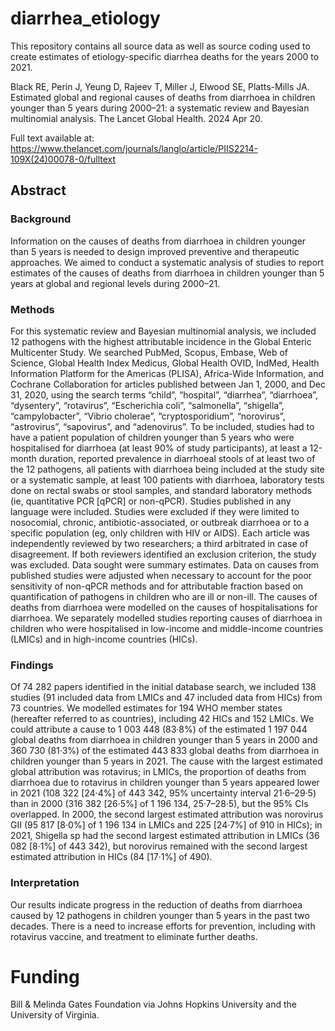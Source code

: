 # diarrhea_etiology


This repository contains all source data as well as source coding used to create estimates of
etiology-specific diarrhea deaths for the years 2000 to 2021. 


Black RE, Perin J, Yeung D, Rajeev T, Miller J, Elwood SE, Platts-Mills JA. 
Estimated global and regional causes of deaths from diarrhoea in children 
younger than 5 years during 2000–21: a systematic review and Bayesian 
multinomial analysis. The Lancet Global Health. 2024 Apr 20.

Full text available at:
https://www.thelancet.com/journals/langlo/article/PIIS2214-109X(24)00078-0/fulltext


## Abstract

### Background

Information on the causes of deaths from diarrhoea in children younger than 5 years is needed to design improved preventive and therapeutic approaches. We aimed to conduct a systematic analysis of studies to report estimates of the causes of deaths from diarrhoea in children younger than 5 years at global and regional levels during 2000–21.

### Methods

For this systematic review and Bayesian multinomial analysis, we included 12 pathogens with the highest attributable incidence in the Global Enteric Multicenter Study. We searched PubMed, Scopus, Embase, Web of Science, Global Health Index Medicus, Global Health OVID, IndMed, Health Information Platform for the Americas (PLISA), Africa-Wide Information, and Cochrane Collaboration for articles published between Jan 1, 2000, and Dec 31, 2020, using the search terms “child”, “hospital”, “diarrhea”, “diarrhoea”, “dysentery”, “rotavirus”, “Escherichia coli”, “salmonella”, “shigella”, “campylobacter”, “Vibrio cholerae”, “cryptosporidium”, “norovirus”, “astrovirus”, “sapovirus”, and “adenovirus”. To be included, studies had to have a patient population of children younger than 5 years who were hospitalised for diarrhoea (at least 90% of study participants), at least a 12-month duration, reported prevalence in diarrhoeal stools of at least two of the 12 pathogens, all patients with diarrhoea being included at the study site or a systematic sample, at least 100 patients with diarrhoea, laboratory tests done on rectal swabs or stool samples, and standard laboratory methods (ie, quantitative PCR [qPCR] or non-qPCR). Studies published in any language were included. Studies were excluded if they were limited to nosocomial, chronic, antibiotic-associated, or outbreak diarrhoea or to a specific population (eg, only children with HIV or AIDS). Each article was independently reviewed by two researchers; a third arbitrated in case of disagreement. If both reviewers identified an exclusion criterion, the study was excluded. Data sought were summary estimates. Data on causes from published studies were adjusted when necessary to account for the poor sensitivity of non-qPCR methods and for attributable fraction based on quantification of pathogens in children who are ill or non-ill. The causes of deaths from diarrhoea were modelled on the causes of hospitalisations for diarrhoea. We separately modelled studies reporting causes of diarrhoea in children who were hospitalised in low-income and middle-income countries (LMICs) and in high-income countries (HICs).

### Findings

Of 74 282 papers identified in the initial database search, we included 138 studies (91 included data from LMICs and 47 included data from HICs) from 73 countries. We modelled estimates for 194 WHO member states (hereafter referred to as countries), including 42 HICs and 152 LMICs. We could attribute a cause to 1 003 448 (83·8%) of the estimated 1 197 044 global deaths from diarrhoea in children younger than 5 years in 2000 and 360 730 (81·3%) of the estimated 443 833 global deaths from diarrhoea in children younger than 5 years in 2021. The cause with the largest estimated global attribution was rotavirus; in LMICs, the proportion of deaths from diarrhoea due to rotavirus in children younger than 5 years appeared lower in 2021 (108 322 [24·4%] of 443 342, 95% uncertainty interval 21·6–29·5) than in 2000 (316 382 [26·5%] of 1 196 134, 25·7–28·5), but the 95% CIs overlapped. In 2000, the second largest estimated attribution was norovirus GII (95 817 [8·0%] of 1 196 134 in LMICs and 225 [24·7%] of 910 in HICs); in 2021, Shigella sp had the second largest estimated attribution in LMICs (36 082 [8·1%] of 443 342), but norovirus remained with the second largest estimated attribution in HICs (84 [17·1%] of 490).

### Interpretation

Our results indicate progress in the reduction of deaths from diarrhoea caused by 12 pathogens in children younger than 5 years in the past two decades. There is a need to increase efforts for prevention, including with rotavirus vaccine, and treatment to eliminate further deaths.

# Funding

Bill & Melinda Gates Foundation via Johns Hopkins University and the University of Virginia.

